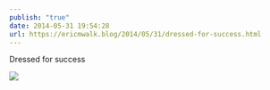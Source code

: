 ```yaml
---
publish: "true"
date: 2014-05-31 19:54:28
url: https://ericmwalk.blog/2014/05/31/dressed-for-success.html
---
```


Dressed for success

![](https://ericmwalk.blog/uploads/2022/8be9c8a65b.jpg)